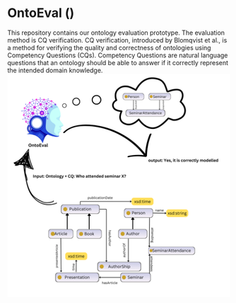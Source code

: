 # OntoEval ()
This repository contains our ontology evaluation prototype. The evaluation method is CQ verification. CQ verification, introduced by Blomqvist et al., is a method for verifying the quality and correctness of ontologies using Competency Questions (CQs). Competency Questions are natural language questions that an ontology should be able to answer if it correctly represent the intended domain knowledge.
![alt text](images/Ontology.png)

 
